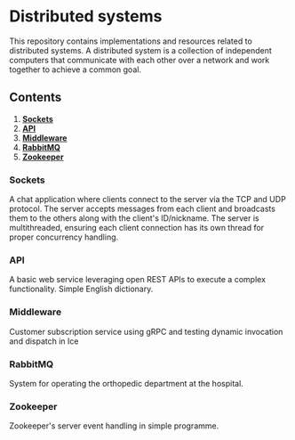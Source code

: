 # Distributed systems

This repository contains implementations and resources related to distributed systems. A distributed system is a collection of independent computers that communicate with each other over a network and work together to achieve a common goal.

## Contents

1. **[Sockets](sockets)**
2. **[API](api)**
3. **[Middleware](middleware)**
4. **[RabbitMQ](rabbitmq)**
5. **[Zookeeper](zookeeper)**

### Sockets

A chat application where clients connect to the server via the TCP and UDP protocol. The server accepts messages from each client and broadcasts them to the others along with the client's ID/nickname. The server is multithreaded, ensuring each client connection has its own thread for proper concurrency handling.

### API

A basic web service leveraging open REST APIs to execute a complex functionality. Simple English dictionary.


### Middleware

Customer subscription service using gRPC and testing dynamic invocation and dispatch in Ice

### RabbitMQ

System for operating the orthopedic department at the hospital.

### Zookeeper

Zookeeper's server event handling in simple programme.
